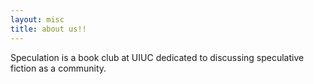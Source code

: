 ```yaml
---
layout: misc
title: about us!!
---
```

Speculation is a book club at UIUC dedicated to discussing speculative fiction as a community.
